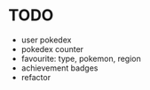 # TODO
- user pokedex
- pokedex counter
- favourite: type, pokemon, region
- achievement badges
- refactor
  
